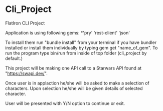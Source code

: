 # Cli_Project

FlatIron CLI Project

Application is using following gems: *'pry' 'rest-client' 'json'

To install them run "bundle install" from your terminal if you have bundler installed or install them individually by typing gem get "name_of_gem". To run the program type bin/run from inside of top folder (cli_project by default.)

This project will be making one API call to a Starwars API found at "https://swapi.dev/".  

Once user is in applaction he/she will be asked to make a selection of characters. Upon selection he/she will be given details of selected character.  

User will be presented with Y/N option to continue or exit.
